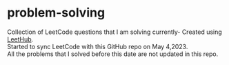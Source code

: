 # problem-solving
Collection of LeetCode questions that I am solving currently- Created using [LeetHub](https://github.com/QasimWani/LeetHub).  
Started to sync LeetCode with this GitHub repo on May 4,2023.  
All the problems that I solved before this date are not updated in this repo.
